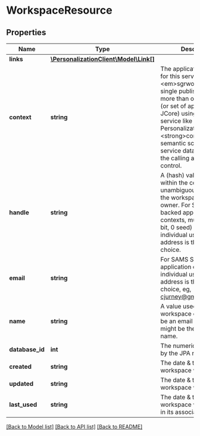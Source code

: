 # WorkspaceResource

## Properties
Name | Type | Description | Notes
------------ | ------------- | ------------- | -------------
**links** | [**\PersonalizationClient\Model\Link[]**](Link.md) |  | [optional] 
**context** | **string** | The application context for this service, eg, &lt;em&gt;sgrworks&lt;/em&gt;. A single publisher may have more than one application (or set of applications like JCore) using a platform service like Personalization and so the &lt;strong&gt;context&lt;/strong&gt; semantic scopes the service data in a way that the calling application can control. | 
**handle** | **string** | A (hash) value unique within the context that unambiguously associates the workspace with its owner. For SAMS Sigma backed application contexts, murmur3 (32-bit, 0 seed) hash of the individual user&#39;s email address is the expected choice. | 
**email** | **string** | For SAMS Sigma backed application contexts, the individual user&#39;s email address is the expected choice, eg, cjurney@gmail.com. | 
**name** | **string** | A value used for labeling workspace objects, might be an email address, might be the owner&#39;s name. | 
**database_id** | **int** | The numeric key assigned by the JPA repository. | 
**created** | **string** | The date &amp; time the workspace was created. | 
**updated** | **string** | The date &amp; time the workspace was updated. | 
**last_used** | **string** | The date &amp; time the workspace was last used in its associated context. | 

[[Back to Model list]](../README.md#documentation-for-models) [[Back to API list]](../README.md#documentation-for-api-endpoints) [[Back to README]](../README.md)


